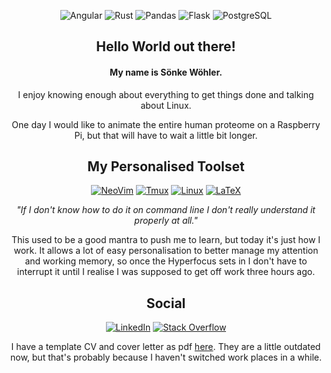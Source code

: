 <div align="center">

![Angular](https://img.shields.io/badge/Angular-DD0031?style=for-the-badge&logo=angular&logoColor=white)
![Rust](https://img.shields.io/badge/Rust-black?style=for-the-badge&logo=rust&logoColor=#E57324)
![Pandas](https://img.shields.io/badge/Pandas-2C2D72?style=for-the-badge&logo=pandas&logoColor=white)
![Flask](	https://img.shields.io/badge/Flask-000000?style=for-the-badge&logo=flask&logoColor=white)
![PostgreSQL](https://img.shields.io/badge/PostgreSQL-316192?style=for-the-badge&logo=postgresql&logoColor=white)
<!--
![Java](https://img.shields.io/badge/Java-ED8B00?style=for-the-badge&logo=java&logoColor=white)
![Apache Cassandra](https://img.shields.io/badge/Cassandra-1287B1?style=for-the-badge&logo=apache%20cassandra&logoColor=white)
-->

## Hello World out there!
<!-- [Arch Linux](https://img.shields.io/badge/Arch_Linux-1793D1?style=for-the-badge&logo=arch-linux&logoColor=white) -->

#### My name is Sönke Wöhler.  
I enjoy knowing enough about everything to get things done and talking about Linux.

One day I would like to animate the entire human proteome on a Raspberry Pi, but that will have to wait a little bit longer.

## My Personalised Toolset

[![NeoVim](https://img.shields.io/badge/NeoVim-%2357A143.svg?&style=for-the-badge&logo=neovim&logoColor=white)](https://github.com/SonkeWohler/.vim)
[![Tmux](https://img.shields.io/badge/tmux-1BB91F?style=for-the-badge&logo=tmux&logoColor=white)](https://github.com/SonkeWohler/.vim)
[![Linux](https://img.shields.io/badge/Linux-FCC624?style=for-the-badge&logo=linux&logoColor=black)](https://github.com/SonkeWohler/.vim)
[![LaTeX](https://img.shields.io/badge/LaTeX-47A141?style=for-the-badge&logo=LaTeX&logoColor=white)](https://github.com/SonkeWohler/SonkeWohler/releases/tag/cv1.0.0)
  
*"If I don't know how to do it on command line I don't really understand it properly at all."*

This used to be a good mantra to push me to learn, but today it's just how I work.  It allows a lot of easy personalisation to better manage my attention and working memory, so once the Hyperfocus sets in I don't have to interrupt it until I realise I was supposed to get off work three hours ago.

## Social

[![LinkedIn](https://img.shields.io/badge/LinkedIn-0077B5?style=for-the-badge&logo=linkedin&logoColor=white)](https://www.linkedin.com/in/sonke-wohler-54657a145/)
[![Stack Overflow](https://img.shields.io/badge/Stack_Overflow-FE7A16?style=for-the-badge&logo=stack-overflow&logoColor=white)](https://stackoverflow.com/users/11151695/sonke-wo)

I have a template CV and cover letter as pdf [here](https://github.com/SonkeWohler/SonkeWohler/releases/tag/cv1.0.0).  They are a little outdated now, but that's probably because I haven't switched work places in a while.

<!-- Badges come from [here](https://github.com/alexandresanlim/Badges4-README.md-Profile#-languages-) -->
